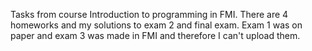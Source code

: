 Tasks from course Introduction to programming in FMI.
There are 4 homeworks and my solutions to exam 2 and final exam.
Exam 1 was on paper and exam 3 was made in FMI and therefore I can't upload them.
